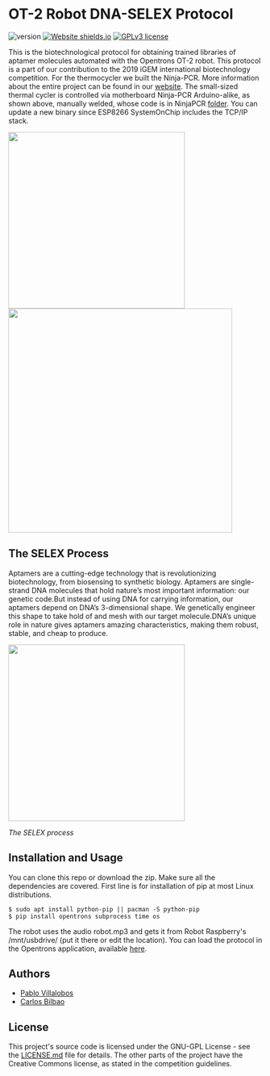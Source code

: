 # OT-2 Robot DNA-SELEX Protocol

![version](https://img.shields.io/badge/version-1-blue.svg?cacheSeconds=2592000) [![Website shields.io](https://img.shields.io/website-up-down-green-red/http/shields.io.svg)](https://2019.igem.org/Team:MADRID_UCM/Landing)
[![GPLv3 license](https://img.shields.io/badge/License-GPLv3-blue.svg)](http://perso.crans.org/besson/LICENSE.html)

This is the biotechnological protocol for obtaining trained libraries of aptamer molecules automated with the Opentrons OT-2 robot. This protocol is a part of our contribution to the 2019 iGEM international biotechnology competition. For the thermocycler we built the Ninja-PCR. More information about the entire project can be found in our <a href = "https://2019.igem.org/Team:MADRID_UCM/Landing">website</a>. The small-sized thermal cycler is controlled via motherboard Ninja-PCR Arduino-alike, as shown above, manually welded, whose code is in NinjaPCR [folder](https://github.com/Zildj1an/SELEX/tree/master/NinjaPCR). You can update a new binary since ESP8266 SystemOnChip includes the TCP/IP stack.

<img src="https://github.com/Zildj1an/SELEX/blob/master/img/robot.jpg" alt="" width="350"/> <img src="https://github.com/Zildj1an/SELEX/blob/master/img/ninja.png" alt="" width="444"/>

## The SELEX Process
Aptamers are a cutting-edge technology that is revolutionizing biotechnology, from biosensing to synthetic biology. Aptamers are single-strand DNA molecules that hold nature’s most important information: our genetic code.But instead of using DNA for carrying information, our aptamers depend on DNA’s 3-dimensional shape. We genetically engineer this shape to take hold of and mesh with our target molecule.DNA’s unique role in nature gives aptamers amazing characteristics, making them robust, stable, and cheap to produce. 

<img src="https://github.com/Zildj1an/SELEX/blob/master/img/aptameros.png" alt="" width="350"/>

_The SELEX process_

## Installation and Usage

You can clone this repo or download the zip. Make sure all the dependencies are covered. First line is for installation of pip at most Linux distributions.

```
$ sudo apt install python-pip || pacman -S python-pip
$ pip install opentrons subprocess time os
```
The robot uses the audio robot.mp3 and gets it from Robot Raspberry's /mnt/usbdrive/ (put it there or edit the location).
You can load the protocol in the Opentrons application, available <a href = "https://opentrons.com/ot-app">here</a>.

## Authors
* [Pablo Villalobos](https://github.com/pablo-vs)
* [Carlos Bilbao](https://github.com/Zildj1an)

## License
This project's source code is licensed under the GNU-GPL License - see the <a href="https://github.com/Zildj1an/SELEX/blob/master/LICENSE">LICENSE.md</a> file for details. The other parts of the project have the Creative Commons license, as stated in the competition guidelines.

